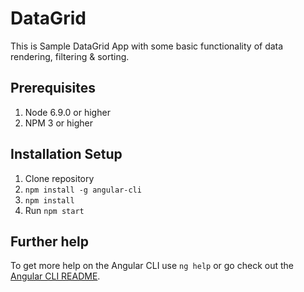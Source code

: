 # DataGrid

This is Sample DataGrid App with some basic functionality of data rendering, filtering & sorting.

## Prerequisites

1. Node 6.9.0 or higher
2. NPM 3 or higher

## Installation Setup

1. Clone repository 
2. `npm install -g angular-cli`
3. `npm install`
4. Run `npm start`


## Further help

To get more help on the Angular CLI use `ng help` or go check out the [Angular CLI README](https://github.com/angular/angular-cli/blob/master/README.md).
